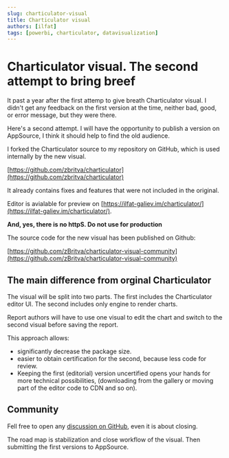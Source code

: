 ```yaml
---
slug: charticulator-visual
title: Charticulator visual 
authors: [ilfat]
tags: [powerbi, charticulator, datavisualization]
---
```


# Charticulator visual. The second attempt to bring breef

It past a year after the first attemp to give breath Charticulator visual. I didn't get any feedback on the first version at the time, neither bad, good, or error message, but they were there.

Here's a second attempt. I will have the opportunity to publish a version on AppSource, I think it should help to find the old audience.

I forked the Charticulator source to my repository on GitHub, which is used internally by the new visual.

[https://github.com/zbritva/charticulator](https://github.com/zbritva/charticulator)

It already contains fixes and features that were not included in the original.

Editor is avialable for preview on [https://ilfat-galiev.im/charticulator/](https://ilfat-galiev.im/charticulator/).

**And, yes, there is no httpS. Do not use for production**

The source code for the new visual has been published on Github:

[https://github.com/zBritva/charticulator-visual-community](https://github.com/zBritva/charticulator-visual-community)

## The main difference from orginal Charticulator

The visual will be split into two parts. The first includes the Charticulator editor UI. The second includes only engine to render charts.

Report authors will have to use one visual to edit the chart and switch to the second visual before saving the report.

This approach allows:

* significantly decrease the package size.
* easier to obtain certification for the second, because less code for review.
* Keeping the first (editorial) version uncertified opens your hands for more technical possibilities, (downloading from the gallery or moving part of the editor code to CDN and so on).

## Community

Fell free to open any [discussion on GitHub](https://github.com/zBritva/charticulator-visual-community/discussions), even it is about closing.

The road map is stabilization and close workflow of the visual. Then submitting the first versions to AppSource.